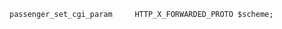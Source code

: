 <!-- layout: code post: 1900-01-20-passenger-5_cloud-66-supports-deployments-with-t.md  -->

```
passenger_set_cgi_param     HTTP_X_FORWARDED_PROTO $scheme;
```
